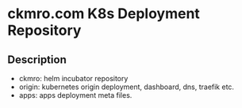 # ckmro.com K8s Deployment Repository

## Description

* ckmro: helm incubator repository
* origin: kubernetes origin deployment, dashboard, dns, traefik etc.
* apps: apps deployment meta files.

